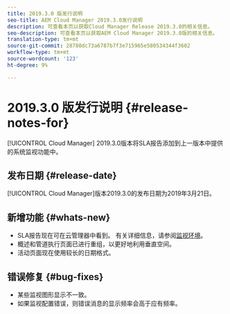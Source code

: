 ```yaml
---
title: 2019.3.0 版发行说明
seo-title: AEM Cloud Manager 2019.3.0发行说明
description: 可查看本页以获取Cloud Manager Release 2019.3.0的相关信息。
seo-description: 可查看本页以获取AEM Cloud Manager 2019.3.0版的相关信息。
translation-type: tm+mt
source-git-commit: 28780dc73a6787b7f3e715965e580534344f3602
workflow-type: tm+mt
source-wordcount: '123'
ht-degree: 9%

---
```



# 2019.3.0 版发行说明 {#release-notes-for}

[!UICONTROL Cloud Manager] 2019.3.0版本将SLA报告添加到上一版本中提供的系统监视功能中。

## 发布日期 {#release-date}

[!UICONTROL Cloud Manager]版本2019.3.0的发布日期为2019年3月21日。

## 新增功能 {#whats-new}

* SLA报告现在可在云管理器中看到。 有关详细信息，请参阅[监视环境](monitor-your-environments.md)。
* 概述和管道执行页面已进行重组，以更好地利用垂直空间。
* 活动页面现在使用较长的日期格式。

## 错误修复 {#bug-fixes}

* 某些监视图形显示不一致。
* 如果监视配置错误，则错误消息的显示频率会高于应有频率。
